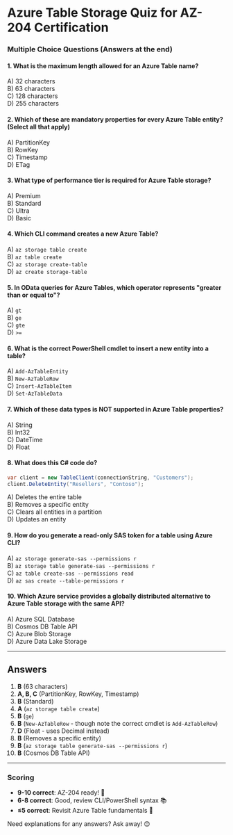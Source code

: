 # **Azure Table Storage Quiz for AZ-204 Certification**

### **Multiple Choice Questions (Answers at the end)**

#### **1. What is the maximum length allowed for an Azure Table name?**
A) 32 characters  
B) 63 characters  
C) 128 characters  
D) 255 characters  

#### **2. Which of these are mandatory properties for every Azure Table entity? (Select all that apply)**
A) PartitionKey  
B) RowKey  
C) Timestamp  
D) ETag  

#### **3. What type of performance tier is required for Azure Table storage?**
A) Premium  
B) Standard  
C) Ultra  
D) Basic  

#### **4. Which CLI command creates a new Azure Table?**
A) `az storage table create`  
B) `az table create`  
C) `az storage create-table`  
D) `az create storage-table`  

#### **5. In OData queries for Azure Tables, which operator represents "greater than or equal to"?**
A) `gt`  
B) `ge`  
C) `gte`  
D) `>=`  

#### **6. What is the correct PowerShell cmdlet to insert a new entity into a table?**
A) `Add-AzTableEntity`  
B) `New-AzTableRow`  
C) `Insert-AzTableItem`  
D) `Set-AzTableData`  

#### **7. Which of these data types is NOT supported in Azure Table properties?**
A) String  
B) Int32  
C) DateTime  
D) Float  

#### **8. What does this C# code do?**  
```csharp
var client = new TableClient(connectionString, "Customers");
client.DeleteEntity("Resellers", "Contoso");
```
A) Deletes the entire table  
B) Removes a specific entity  
C) Clears all entities in a partition  
D) Updates an entity  

#### **9. How do you generate a read-only SAS token for a table using Azure CLI?**
A) `az storage generate-sas --permissions r`  
B) `az storage table generate-sas --permissions r`  
C) `az table create-sas --permissions read`  
D) `az sas create --table-permissions r`  

#### **10. Which Azure service provides a globally distributed alternative to Azure Table storage with the same API?**
A) Azure SQL Database  
B) Cosmos DB Table API  
C) Azure Blob Storage  
D) Azure Data Lake Storage  

---

## **Answers**  

1. **B** (63 characters)  
2. **A, B, C** (PartitionKey, RowKey, Timestamp)  
3. **B** (Standard)  
4. **A** (`az storage table create`)  
5. **B** (`ge`)  
6. **B** (`New-AzTableRow` - though note the correct cmdlet is `Add-AzTableRow`)  
7. **D** (Float - uses Decimal instead)  
8. **B** (Removes a specific entity)  
9. **B** (`az storage table generate-sas --permissions r`)  
10. **B** (Cosmos DB Table API)  

---

### **Scoring**  
- **9-10 correct**: AZ-204 ready! 🎯  
- **6-8 correct**: Good, review CLI/PowerShell syntax 📚  
- **≤5 correct**: Revisit Azure Table fundamentals 🔄  

Need explanations for any answers? Ask away! 😊
